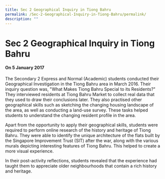 ```yaml
---
title: Sec 2 Geographical Inquiry in Tiong Bahru
permalink: /Sec-2-Geographical-Inquiry-in-Tiong-Bahru/permalink/
description: ""
---
```

Sec 2 Geographical Inquiry in Tiong Bahru
=========================================

#### On 5 January 2017

The Secondary 2 Express and Normal (Academic) students conducted their Geographical Investigation in the Tiong Bahru area in March 2016. Their inquiry question was, "What Makes Tiong Bahru Special to its Residents?" They interviewed residents at Tiong Bahru Market to collect real data that they used to draw their conclusions later. They also practised other geographical skills such as sketching the changing housing landscape of the area, as well as conducting a land-use survey. These tasks helped students to understand the changing resident profile in the area.

Apart from the opportunity to apply their geographical skills, students were required to perform online research of the history and heritage of Tiong Bahru. They were able to identify the unique architecture of the flats built by the Singapore Improvement Trust (SIT) after the war, along with the various murals depicting interesting features of Tiong Bahru. This helped to create a more visual experience. 

In their post-activity reflections, students revealed that the experience had taught them to appreciate older neighbourhoods that contain a rich history and heritage.